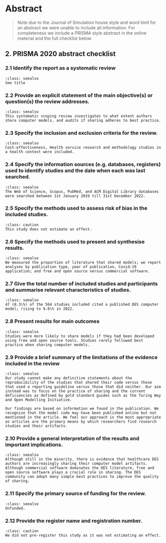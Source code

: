 # Abstract

> Note due to the Journal of Simulation house style and word limit for an abstract we were unable to include all information. For completeness we include a PRISMA style abstract in the online material and the full checklist below.

## 2. PRISMA 2020 abstract checklist

### 2.1 Identify the report as a systematic review

`````{admonition} COMPLETE
:class: seealso
See title
`````

### 2.2 Provide an explicit statement of the main objective(s) or question(s) the review addresses.

`````{admonition} COMPLETE
:class: seealso
This systematic scoping review investigates to what extent authors share computer models, and audits if sharing adheres to best practice.
`````

### 2.3 Specify the inclusion and exclusion criteria for the review.

`````{admonition} COMPLETE
:class: seealso
Cost-effectiveness, Health service research and methodology studies in a health context were included.
`````
### 2.4 Specify the information sources (e.g. databases, registers) used to identify studies and the date when each was last searched.


`````{admonition} COMPLETE
:class: seealso
The Web of Science, Scopus, PubMed, and ACM Digital Library databases were searched between 1st January 2019 till 31st December 2022.
`````


### 2.5 Specify the methods used to assess risk of bias in the included studies.

`````{admonition} NOT APPLICABLE
:class: caution
This study does not estimate an effect.
`````

### 2.6 Specify the methods used to present and synthesise results.

`````{admonition} COMPLETE
:class: seealso
We measured the proportion of literature that shared models; we report analyses by publication type, year of publication, Covid-19 application; and free and open source versus commercial software.  

`````

### 2.7 Give the total number of included studies and participants and summarise relevant characteristics of studies.

`````{admonition} COMPLETE
:class: seealso
47 (8.3\%) of the 564 studies included cited a published DES computer model; rising to 9.0\% in 2022. 
`````

### 2.8 Present results for main outcomes


`````{admonition} COMPLETE
:class: seealso
Studies were more likely to share models if they had been developed using free and open source tools. Studies rarely followed best practice when sharing computer models. 
`````

### 2.9 Provide a brief summary of the limitations of the evidence included in the review 


`````{admonition} COMPLETE
:class: seealso
Our study cannot make any definitive statements about the reproducibility of the studies that shared their code versus those that used a reporting guideline versus those that did neither. Our aim instead was to focus on the practice of sharing and the current deficiencies as defined by gold standard guides such as the Turing Way and Open Modelling Initiative.

Our findings are based on information we found in the publication. We recognize that the model code may have been published online but not mentioned in the article. We feel our approach is the most appropriate as articles are the primary means by which researchers find research studies and their artifacts. 
`````

### 2.10 Provide a general interpretation of the results and important implications.


`````{admonition} COMPLETE
:class: seealso
Although still in the minority, there is evidence that healthcare DES authors are increasingly sharing their computer model artifacts. Although commercial software dominates the DES literature, free and open source software plays a crucial role in sharing. The DES community can adopt many simple best practices to improve the quality of sharing.  
`````

### 2.11 Specify the primary source of funding for the review.

`````{admonition} COMPLETE
:class: seealso
Unfunded.
`````

### 2.12 Provide the register name and registration number.

`````{admonition} NOT APPLICABLE
:class: caution
We did not pre-register this study as it was not estimating an effect.
`````
